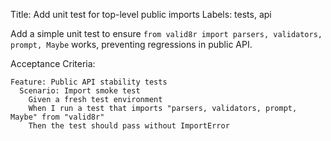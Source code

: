 Title: Add unit test for top-level public imports
Labels: tests, api

Add a simple unit test to ensure `from valid8r import parsers, validators, prompt, Maybe` works, preventing regressions in public API.

Acceptance Criteria:
```gherkin
Feature: Public API stability tests
  Scenario: Import smoke test
    Given a fresh test environment
    When I run a test that imports "parsers, validators, prompt, Maybe" from "valid8r"
    Then the test should pass without ImportError
```